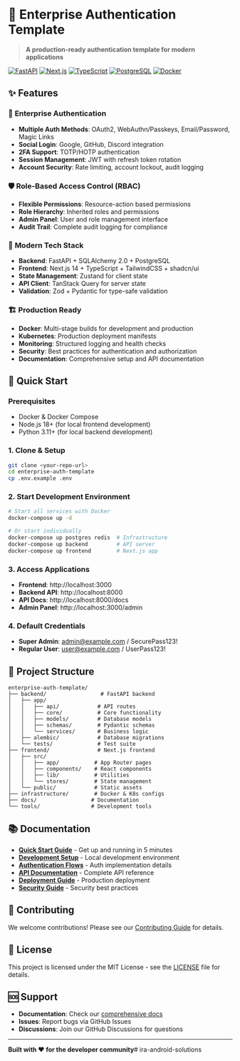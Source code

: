# 🚀 Enterprise Authentication Template

> **A production-ready authentication template for modern applications**

[![FastAPI](https://img.shields.io/badge/FastAPI-0.104+-00C7B7?style=flat-square&logo=fastapi)](https://fastapi.tiangolo.com/)
[![Next.js](https://img.shields.io/badge/Next.js-14+-000000?style=flat-square&logo=next.js)](https://nextjs.org/)
[![TypeScript](https://img.shields.io/badge/TypeScript-5.3+-3178C6?style=flat-square&logo=typescript)](https://www.typescriptlang.org/)
[![PostgreSQL](https://img.shields.io/badge/PostgreSQL-16+-336791?style=flat-square&logo=postgresql)](https://www.postgresql.org/)
[![Docker](https://img.shields.io/badge/Docker-Ready-2496ED?style=flat-square&logo=docker)](https://www.docker.com/)

## ✨ Features

### 🔐 **Enterprise Authentication**
- **Multiple Auth Methods**: OAuth2, WebAuthn/Passkeys, Email/Password, Magic Links
- **Social Login**: Google, GitHub, Discord integration
- **2FA Support**: TOTP/HOTP authentication
- **Session Management**: JWT with refresh token rotation
- **Account Security**: Rate limiting, account lockout, audit logging

### 🛡️ **Role-Based Access Control (RBAC)**
- **Flexible Permissions**: Resource-action based permissions
- **Role Hierarchy**: Inherited roles and permissions
- **Admin Panel**: User and role management interface
- **Audit Trail**: Complete audit logging for compliance

### 🚀 **Modern Tech Stack**
- **Backend**: FastAPI + SQLAlchemy 2.0 + PostgreSQL
- **Frontend**: Next.js 14 + TypeScript + TailwindCSS + shadcn/ui
- **State Management**: Zustand for client state
- **API Client**: TanStack Query for server state
- **Validation**: Zod + Pydantic for type-safe validation

### 🏗️ **Production Ready**
- **Docker**: Multi-stage builds for development and production
- **Kubernetes**: Production deployment manifests
- **Monitoring**: Structured logging and health checks
- **Security**: Best practices for authentication and authorization
- **Documentation**: Comprehensive setup and API documentation

## 🚀 Quick Start

### Prerequisites
- Docker & Docker Compose
- Node.js 18+ (for local frontend development)
- Python 3.11+ (for local backend development)

### 1. Clone & Setup
```bash
git clone <your-repo-url>
cd enterprise-auth-template
cp .env.example .env
```

### 2. Start Development Environment
```bash
# Start all services with Docker
docker-compose up -d

# Or start individually
docker-compose up postgres redis  # Infrastructure
docker-compose up backend         # API server
docker-compose up frontend        # Next.js app
```

### 3. Access Applications
- **Frontend**: http://localhost:3000
- **Backend API**: http://localhost:8000
- **API Docs**: http://localhost:8000/docs
- **Admin Panel**: http://localhost:3000/admin

### 4. Default Credentials
- **Super Admin**: admin@example.com / SecurePass123!
- **Regular User**: user@example.com / UserPass123!

## 📁 Project Structure

```
enterprise-auth-template/
├── backend/                 # FastAPI backend
│   ├── app/
│   │   ├── api/            # API routes
│   │   ├── core/           # Core functionality
│   │   ├── models/         # Database models
│   │   ├── schemas/        # Pydantic schemas
│   │   └── services/       # Business logic
│   ├── alembic/            # Database migrations
│   └── tests/              # Test suite
├── frontend/               # Next.js frontend
│   ├── src/
│   │   ├── app/           # App Router pages
│   │   ├── components/    # React components
│   │   ├── lib/           # Utilities
│   │   └── stores/        # State management
│   └── public/            # Static assets
├── infrastructure/        # Docker & K8s configs
├── docs/                 # Documentation
└── tools/                # Development tools
```

## 📚 Documentation

- **[Quick Start Guide](docs/setup/QUICK_START.md)** - Get up and running in 5 minutes
- **[Development Setup](docs/setup/DEVELOPMENT.md)** - Local development environment
- **[Authentication Flows](docs/authentication/FLOWS.md)** - Auth implementation details
- **[API Documentation](docs/api/ENDPOINTS.md)** - Complete API reference
- **[Deployment Guide](docs/deployment/PRODUCTION.md)** - Production deployment
- **[Security Guide](docs/SECURITY.md)** - Security best practices

## 🤝 Contributing

We welcome contributions! Please see our [Contributing Guide](CONTRIBUTING.md) for details.

## 📄 License

This project is licensed under the MIT License - see the [LICENSE](LICENSE) file for details.

## 🆘 Support

- **Documentation**: Check our [comprehensive docs](docs/)
- **Issues**: Report bugs via GitHub Issues
- **Discussions**: Join our GitHub Discussions for questions

---

**Built with ❤️ for the developer community**# ira-android-solutions
